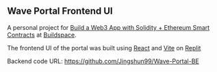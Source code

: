 ## Wave Portal Frontend UI

A personal project for [Build a Web3 App with Solidity + Ethereum Smart Contracts](https://buildspace.so/solidity) at [Buildspace](https://buildspace.so/).

The frontend UI of the portal was built using [React](https://reactjs.org/) and [Vite](https://vitejs.dev/) on [Replit](https://replit.com/)

Backend code URL: https://github.com/Jingshun99/Wave-Portal-BE